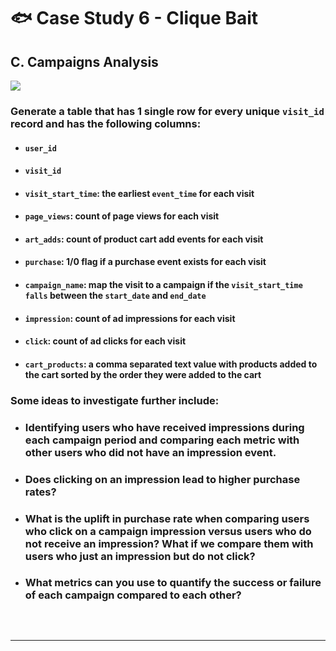 # :fish: Case Study 6 - Clique Bait

## C. Campaigns Analysis

<picture>
  <img src="https://img.shields.io/badge/mysql-005C84?style=for-the-badge&logo=mysql&logoColor=white">
</picture>

### Generate a table that has 1 single row for every unique `visit_id` record and has the following columns:
- #### `user_id`
- #### `visit_id`
- #### `visit_start_time`: the earliest `event_time` for each visit
- #### `page_views`: count of page views for each visit
- #### `art_adds`: count of product cart add events for each visit
- #### `purchase`: 1/0 flag if a purchase event exists for each visit
- #### `campaign_name`: map the visit to a campaign if the `visit_start_time falls` between the `start_date` and `end_date`
- #### `impression`: count of ad impressions for each visit
- #### `click`: count of ad clicks for each visit
- #### `cart_products`: a comma separated text value with products added to the cart sorted by the order they were added to the cart

### Some ideas to investigate further include:
- ### Identifying users who have received impressions during each campaign period and comparing each metric with other users who did not have an impression event.
- ### Does clicking on an impression lead to higher purchase rates?
- ### What is the uplift in purchase rate when comparing users who click on a campaign impression versus users who do not receive an impression? What if we compare them with users who just an impression but do not click?
- ### What metrics can you use to quantify the success or failure of each campaign compared to each other?

</br>

```tsql

```

---
